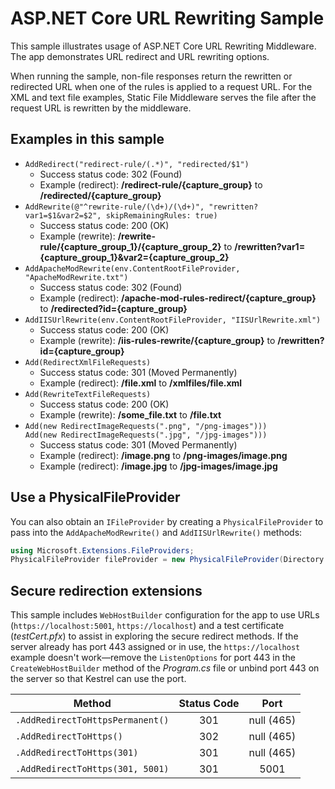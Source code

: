 # ASP.NET Core URL Rewriting Sample

This sample illustrates usage of ASP.NET Core URL Rewriting Middleware. The app demonstrates
URL redirect and URL rewriting options.

When running the sample, non-file responses return the rewritten or redirected URL when 
one of the rules is applied to a request URL. For the XML and text file examples, 
Static File Middleware serves the file after the request URL is rewritten by the middleware.

## Examples in this sample

* `AddRedirect("redirect-rule/(.*)", "redirected/$1")`
  - Success status code: 302 (Found)
  - Example (redirect): **/redirect-rule/{capture_group}** to **/redirected/{capture_group}**
* `AddRewrite(@"^rewrite-rule/(\d+)/(\d+)", "rewritten?var1=$1&var2=$2", skipRemainingRules: true)`
  - Success status code: 200 (OK)
  - Example (rewrite): **/rewrite-rule/{capture_group_1}/{capture_group_2}** to **/rewritten?var1={capture_group_1}&var2={capture_group_2}**
* `AddApacheModRewrite(env.ContentRootFileProvider, "ApacheModRewrite.txt")`
  - Success status code: 302 (Found)
  - Example (redirect): **/apache-mod-rules-redirect/{capture_group}** to **/redirected?id={capture_group}**
* `AddIISUrlRewrite(env.ContentRootFileProvider, "IISUrlRewrite.xml")`
  - Success status code: 200 (OK)
  - Example (rewrite): **/iis-rules-rewrite/{capture_group}** to **/rewritten?id={capture_group}**
* `Add(RedirectXmlFileRequests)`
  - Success status code: 301 (Moved Permanently)
  - Example (redirect): **/file.xml** to **/xmlfiles/file.xml**
* `Add(RewriteTextFileRequests)`
  - Success status code: 200 (OK)
  - Example (rewrite): **/some_file.txt** to **/file.txt**
* `Add(new RedirectImageRequests(".png", "/png-images")))`<br>`Add(new RedirectImageRequests(".jpg", "/jpg-images")))`
  - Success status code: 301 (Moved Permanently)
  - Example (redirect): **/image.png** to **/png-images/image.png**
  - Example (redirect): **/image.jpg** to **/jpg-images/image.jpg**

## Use a PhysicalFileProvider

You can also obtain an `IFileProvider` by creating a `PhysicalFileProvider` to pass into the `AddApacheModRewrite()` and `AddIISUrlRewrite()` methods:

```csharp
using Microsoft.Extensions.FileProviders;
PhysicalFileProvider fileProvider = new PhysicalFileProvider(Directory.GetCurrentDirectory());
```

## Secure redirection extensions

This sample includes `WebHostBuilder` configuration for the app to use URLs (`https://localhost:5001`, `https://localhost`) and a test certificate (*testCert.pfx*) to assist in exploring the secure redirect methods. If the server already has port 443 assigned or in use, the `https://localhost` example doesn't work&mdash;remove the `ListenOptions` for port 443 in the `CreateWebHostBuilder` method of the *Program.cs* file or unbind port 443 on the server so that Kestrel can use the port.

| Method                           | Status Code |    Port    |
| -------------------------------- | :---------: | :--------: |
| `.AddRedirectToHttpsPermanent()` |     301     | null (465) |
| `.AddRedirectToHttps()`          |     302     | null (465) |
| `.AddRedirectToHttps(301)`       |     301     | null (465) |
| `.AddRedirectToHttps(301, 5001)` |     301     |    5001    |
